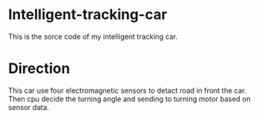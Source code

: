 # Intelligent-tracking-car
This is the sorce code of my intelligent tracking car.
# Direction
This car use four electromagnetic sensors to detact road in front the car. Then cpu decide the turning angle and sending to turning motor based on sensor data.
